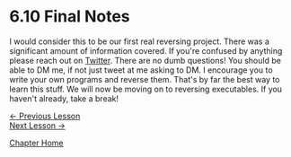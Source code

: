 # 6.10 Final Notes

I would consider this to be our first real reversing project. There was a significant amount of information covered. If you're confused by anything please reach out on [Twitter](https://twitter.com/0xZ0F). There are no dumb questions! You should be able to DM me, if not just tweet at me asking to DM. I encourage you to write your own programs and reverse them. That's by far the best way to learn this stuff. We will now be moving on to reversing executables. If you haven't already, take a break!

[<- Previous Lesson](6.09%20ImplementingPlayer.md)  
[Next Lesson ->](../Chapter%207%20-%20Windows/7.0%20Windows.md)  

[Chapter Home](6.00%20DLL.md)  
